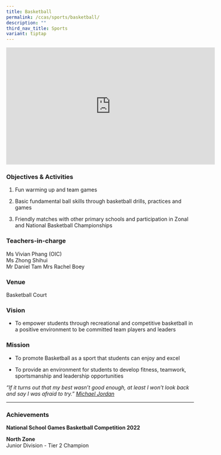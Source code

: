 ```yaml
---
title: Basketball
permalink: /ccas/sports/basketball/
description: ""
third_nav_title: Sports
variant: tiptap
---
```

<div class="iframe-wrapper">
<iframe height="315" width="560" allowfullscreen="true" frameborder="0" src="https://www.youtube.com/embed/rov872Oxdz0?si=5bT1-TC_Blny7FZ-"></iframe>
</div>
<h3>Objectives &amp; Activities</h3>
<ol data-tight="true" class="tight">
<li>
<p>Fun warming up and team games</p>
</li>
<li>
<p>Basic fundamental ball skills through basketball drills, practices and
games</p>
</li>
<li>
<p>Friendly matches with other primary schools and participation in Zonal
and National Basketball Championships</p>
</li>
</ol>
<h3>Teachers-in-charge</h3>
<p>Ms Vivian Phang (OIC)
<br>Ms Zhong Shihui
<br>Mr Daniel Tam Mrs Rachel Boey</p>
<h3>Venue</h3>
<p>Basketball Court</p>
<h3>Vision</h3>
<ul data-tight="true" class="tight">
<li>
<p>To empower students through recreational and competitive basketball in
a positive environment to be committed team players and leaders</p>
</li>
</ul>
<h3>Mission</h3>
<ul data-tight="true" class="tight">
<li>
<p>To promote Basketball as a sport that students can enjoy and excel</p>
</li>
<li>
<p>To provide an environment for students to develop fitness, teamwork, sportsmanship
and leadership opportunities</p>
</li>
</ul>
<p><em>“If it turns out that my best wasn’t good enough, at least I won’t look back and say I was afraid to try.” <u>Michael Jordan</u></em>
</p>
<hr>
<h3>Achievements</h3>
<p><strong>National School Games Basketball Competition 2022</strong>
</p>
<p><strong>North Zone</strong> 
<br>Junior Division - Tier 2 Champion</p>